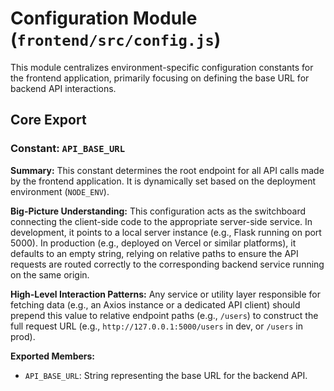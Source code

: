 # Configuration Module (`frontend/src/config.js`)

This module centralizes environment-specific configuration constants for the frontend application, primarily focusing on defining the base URL for backend API interactions.

## Core Export

### Constant: `API_BASE_URL`

**Summary:**
This constant determines the root endpoint for all API calls made by the frontend application. It is dynamically set based on the deployment environment (`NODE_ENV`).

**Big-Picture Understanding:**
This configuration acts as the switchboard connecting the client-side code to the appropriate server-side service. In development, it points to a local server instance (e.g., Flask running on port 5000). In production (e.g., deployed on Vercel or similar platforms), it defaults to an empty string, relying on relative paths to ensure the API requests are routed correctly to the corresponding backend service running on the same origin.

**High-Level Interaction Patterns:**
Any service or utility layer responsible for fetching data (e.g., an Axios instance or a dedicated API client) should prepend this value to relative endpoint paths (e.g., `/users`) to construct the full request URL (e.g., `http://127.0.0.1:5000/users` in dev, or `/users` in prod).

**Exported Members:**
*   `API_BASE_URL`: String representing the base URL for the backend API.